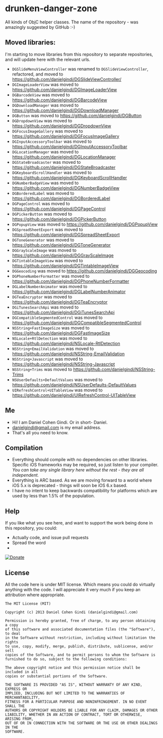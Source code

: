 drunken-danger-zone
===================

All kinds of ObjC helper classes. The name of the repository - was amazingly suggested by GitHub :-)

## Moved libraries:

I'm starting to move libraries from this repository to separate repositories, and will update here with the relevant urls.

* `DGSlideMenuViewController` was renamed to `DGSlideViewController`, refactored, and moved to https://github.com/danielgindi/DGSlideViewController/
* `DGImageLoaderView` was moved to https://github.com/danielgindi/DGImageLoaderView
* `DGBarcodeView` was moved to https://github.com/danielgindi/DGBarcodeView
* `DGDownloadManager` was moved to https://github.com/danielgindi/DGDownloadManager
* `DGButton` was moved to https://github.com/danielgindi/DGButton
* `DGDropdownView` was moved to https://github.com/danielgindi/DGDropdownView
* `DGFocusImageGallery` was moved to https://github.com/danielgindi/DGFocusImageGallery
* `DGInputAccessoryToolbar` was moved to https://github.com/danielgindi/DGInputAccessoryToolbar
* `DGLocationManager` was moved to https://github.com/danielgindi/DGLocationManager
* `DGStateBroadcaster` was moved to https://github.com/danielgindi/DGStateBroadcaster
* `DGKeyboardScrollHandler` was moved to https://github.com/danielgindi/DGKeyboardScrollHandler
* `DGNumberBadgeView` was moved to https://github.com/danielgindi/DGNumberBadgeView
* `DGBorderedLabel` was moved to https://github.com/danielgindi/DGBorderedLabel
* `DGPageControl` was moved to https://github.com/danielgindi/DGPageControl
* `DGPickerButton` was moved to https://github.com/danielgindi/DGPickerButton
* `DGPopupView` was moved to https://github.com/danielgindi/DGPopupView
* `DGSpreadSheetExport` was moved to https://github.com/danielgindi/DGSpreadSheetExport
* `DGToneGenerator` was moved to https://github.com/danielgindi/DGToneGenerator
* `DGGrayScaleImage` was moved to https://github.com/danielgindi/DGGrayScaleImage
* `DGTintableImageView` was moved to https://github.com/danielgindi/DGTintableImageView
* `DGGeocoding` was moved to https://github.com/danielgindi/DGGeocoding
* `DGPhoneNumberFormatter` was moved to https://github.com/danielgindi/DGPhoneNumberFormatter
* `DGLabelNumberAnimator` was moved to https://github.com/danielgindi/DGLabelNumberAnimator
* `DGTeaEncryptor` was moved to https://github.com/danielgindi/DGTeaEncryptor
* `DGiTunesSearchApi` was moved to https://github.com/danielgindi/DGiTunesSearchApi
* `DGCompatibleSegmentedControl` was moved to https://github.com/danielgindi/DGCompatibleSegmentedControl
* `NSString+FastImageSize` was moved to https://github.com/danielgindi/DGFastImageSize
* `NSLocale+RtlDetection` was moved to https://github.com/danielgindi/NSLocale-RtlDetection
* `NSString+EmailValidation` was moved to https://github.com/danielgindi/NSString-EmailValidation
* `NSString+Javascript` was moved to https://github.com/danielgindi/NSString-Javascript
* `NSString+Trims` was moved to https://github.com/danielgindi/NSString-Trims
* `NSUserDefaults+DefaultValues` was moved to https://github.com/danielgindi/NSUserDefaults-DefaultValues
* `UIRefreshControl+UITableView` was moved to https://github.com/danielgindi/UIRefreshControl-UITableView

## Me
* Hi! I am Daniel Cohen Gindi. Or in short- Daniel.
* danielgindi@gmail.com is my email address.
* That's all you need to know.

## Compilation
* Everything should compile with no dependencies on other libraries. Specific iOS frameworks may be required, so just listen to your compiler. *You can take any single library here without the rest - they are all independent.*
* Everything is ARC based. As we are moving forward to a world where iOS 5.x is deprecated - things will soon be iOS 6.x based. 
* I have no intent to keep backwards compatibility for platforms which are used by less than 1.5% of the population.

## Help

If you like what you see here, and want to support the work being done in this repository, you could:
* Actually code, and issue pull requests
* Spread the word
* 
[![Donate](https://www.paypalobjects.com/en_US/i/btn/btn_donate_LG.gif)](https://www.paypal.com/cgi-bin/webscr?cmd=_s-xclick&hosted_button_id=CHRDHZE79YTMQ)

## License

All the code here is under MIT license. Which means you could do virtually anything with the code.
I will appreciate it very much if you keep an attribution where appropriate.

    The MIT License (MIT)
    
    Copyright (c) 2013 Daniel Cohen Gindi (danielgindi@gmail.com)
    
    Permission is hereby granted, free of charge, to any person obtaining a copy
    of this software and associated documentation files (the "Software"), to deal
    in the Software without restriction, including without limitation the rights
    to use, copy, modify, merge, publish, distribute, sublicense, and/or sell
    copies of the Software, and to permit persons to whom the Software is
    furnished to do so, subject to the following conditions:
    
    The above copyright notice and this permission notice shall be included in all
    copies or substantial portions of the Software.
    
    THE SOFTWARE IS PROVIDED "AS IS", WITHOUT WARRANTY OF ANY KIND, EXPRESS OR
    IMPLIED, INCLUDING BUT NOT LIMITED TO THE WARRANTIES OF MERCHANTABILITY,
    FITNESS FOR A PARTICULAR PURPOSE AND NONINFRINGEMENT. IN NO EVENT SHALL THE
    AUTHORS OR COPYRIGHT HOLDERS BE LIABLE FOR ANY CLAIM, DAMAGES OR OTHER
    LIABILITY, WHETHER IN AN ACTION OF CONTRACT, TORT OR OTHERWISE, ARISING FROM,
    OUT OF OR IN CONNECTION WITH THE SOFTWARE OR THE USE OR OTHER DEALINGS IN THE
    SOFTWARE.

